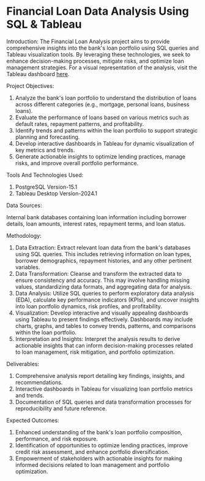 # Financial Loan Data Analysis Using SQL & Tableau

Introduction:
The Financial Loan Analysis project aims to provide comprehensive insights into the bank's loan portfolio using SQL queries and Tableau visualization tools. By leveraging these technologies, we seek to enhance decision-making processes, mitigate risks, and optimize loan management strategies. For a visual representation of the analysis, visit the Tableau dashboard [here](https://public.tableau.com/app/profile/binh.pham7244/viz/FinancialLoan_17185917690920/SUMMARY?publish=yes).

Project Objectives:

1. Analyze the bank's loan portfolio to understand the distribution of loans across different categories (e.g., mortgage, personal loans, business loans).
2. Evaluate the performance of loans based on various metrics such as default rates, repayment patterns, and profitability.
3. Identify trends and patterns within the loan portfolio to support strategic planning and forecasting.
4. Develop interactive dashboards in Tableau for dynamic visualization of key metrics and trends.
5. Generate actionable insights to optimize lending practices, manage risks, and improve overall portfolio performance.

Tools And Technologies Used:
1. PostgreSQL Version-15.1
2. Tableau Desktop   Version-2024.1

Data Sources:

Internal bank databases containing loan information including borrower details, loan amounts, interest rates, repayment terms, and loan status.

Methodology:

1. Data Extraction: Extract relevant loan data from the bank's databases using SQL queries. This includes retrieving information on loan types, borrower demographics, repayment histories, and any other pertinent variables.
2. Data Transformation: Cleanse and transform the extracted data to ensure consistency and accuracy. This may involve handling missing values, standardizing data formats, and aggregating data for analysis.
3. Data Analysis: Utilize SQL queries to perform exploratory data analysis (EDA), calculate key performance indicators (KPIs), and uncover insights into loan portfolio dynamics, risk profiles, and profitability.
4. Visualization: Develop interactive and visually appealing dashboards using Tableau to present findings effectively. Dashboards may include charts, graphs, and tables to convey trends, patterns, and comparisons within the loan portfolio.
5. Interpretation and Insights: Interpret the analysis results to derive actionable insights that can inform decision-making processes related to loan management, risk mitigation, and portfolio optimization.

Deliverables:

1. Comprehensive analysis report detailing key findings, insights, and recommendations.
2. Interactive dashboards in Tableau for visualizing loan portfolio metrics and trends.
3. Documentation of SQL queries and data transformation processes for reproducibility and future reference.

Expected Outcomes:

1. Enhanced understanding of the bank's loan portfolio composition, performance, and risk exposure.
2. Identification of opportunities to optimize lending practices, improve credit risk assessment, and enhance portfolio diversification.
3. Empowerment of stakeholders with actionable insights for making informed decisions related to loan management and portfolio optimization.
